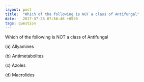 ```yaml
---
layout: post
title:  "Which of the following is NOT a class of Antifungal"
date:   2017-07-26 07:56:46 +0530
tags: question
---
```

Which of the following is NOT a class of Antifungal

(a) Allyamines

(b) Antimetabolites

(c) Azoles

(d) Macrolides
